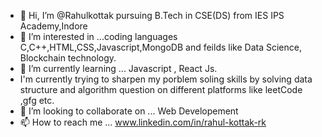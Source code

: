 - 👋 Hi, I’m @Rahulkottak pursuing B.Tech in CSE(DS) from IES IPS Academy,Indore
- 👀 I’m interested in ...coding languages C,C++,HTML,CSS,Javascript,MongoDB and feilds like Data Science, Blockchain technology. 
- 🌱 I’m currently learning ... Javascript , React Js.
- I'm currently trying to sharpen my porblem soling skills by solving data structure and algorithm question on different platforms like leetCode ,gfg etc. 
- 💞️ I’m looking to collaborate on ... Web Developement
- 📫 How to reach me ... www.linkedin.com/in/rahul-kottak-rk

<!---
Rahulkottak/Rahulkottak is a ✨ special ✨ repository because its `README.md` (this file) appears on your GitHub profile.
You can click the Preview link to take a look at your changes.
--->
